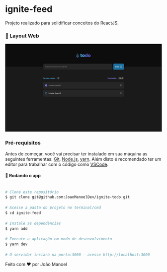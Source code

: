 # ignite-feed

Projeto realizado para solidificar conceitos do ReactJS.

### 🎨 Layout Web

<p align="center">
   <img alt="Web app" src="./.github/images/todo.png" width="800px" />
</p>

### Pré-requisitos

Antes de começar, você vai precisar ter instalado em sua máquina as seguintes ferramentas:
[Git](https://git-scm.com), [Node.js](https://nodejs.org/en/), [yarn](https://yarnpkg.com/). 
Além disto é recomendado ter um editor para trabalhar com o código como [VSCode](https://code.visualstudio.com/).

#### 🎲 Rodando o app

```bash

# Clone este repositório
$ git clone git@github.com:JoaoManoelDev/ignite-todo.git

# Acesse a pasta do projeto no terminal/cmd
$ cd ignite-feed

# Instale as dependências
$ yarn add

# Execute a aplicação em modo de desenvolvimento
$ yarn dev

# O servidor inciará na porta:3000 - acesse http://localhost:3000

```

Feito com ❤️ por João Manoel